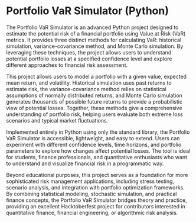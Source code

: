 # Portfolio VaR Simulator (Python)

The Portfolio VaR Simulator is an advanced Python project designed to estimate the potential risk of a financial portfolio using Value at Risk (VaR) metrics. It provides three distinct methods for calculating VaR: historical simulation, variance-covariance method, and Monte Carlo simulation. By leveraging these techniques, the project allows users to understand potential portfolio losses at a specified confidence level and explore different approaches to financial risk assessment.

This project allows users to model a portfolio with a given value, expected mean return, and volatility. Historical simulation uses past returns to estimate risk, the variance-covariance method relies on statistical assumptions of normally distributed returns, and Monte Carlo simulation generates thousands of possible future returns to provide a probabilistic view of potential losses. Together, these methods give a comprehensive understanding of portfolio risk, helping users evaluate both extreme loss scenarios and typical market fluctuations.

Implemented entirely in Python using only the standard library, the Portfolio VaR Simulator is accessible, lightweight, and easy to extend. Users can experiment with different confidence levels, time horizons, and portfolio parameters to explore how changes affect potential losses. The tool is ideal for students, finance professionals, and quantitative enthusiasts who want to understand and visualize financial risk in a programmatic way.

Beyond educational purposes, this project serves as a foundation for more sophisticated risk management applications, including stress testing, scenario analysis, and integration with portfolio optimization frameworks. By combining statistical modeling, stochastic simulation, and practical finance concepts, the Portfolio VaR Simulator bridges theory and practice, providing an excellent Hacktoberfest project for contributors interested in quantitative finance, financial engineering, or algorithmic risk analysis.
